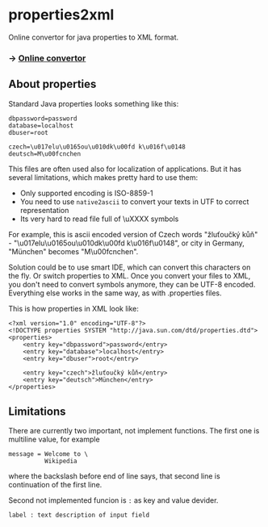 properties2xml
==============

Online convertor for java properties to XML format. 

### → [Online convertor](http://todvora.github.io/properties2xml)

## About properties

Standard Java properties looks something like this:

```
dbpassword=password
database=localhost
dbuser=root

czech=\u017elu\u0165ou\u010dk\u00fd k\u016f\u0148
deutsch=M\u00fcnchen
```

This files are often used also for localization of applications. But it has several limitations, which makes pretty hard to use them:
 - Only supported encoding is ISO-8859-1
 - You need to use `native2ascii` to convert your texts in UTF to correct representation
 - Its very hard to read file full of \uXXXX symbols
 
For example, this is ascii encoded version of Czech words "žluťoučký kůň" - "\u017elu\u0165ou\u010dk\u00fd k\u016f\u0148",  or city in Germany, "München" becomes "M\u00fcnchen".
 
Solution could be to use smart IDE, which can convert this characters on the fly. Or switch properties to XML. Once you convert your files to XML, you don't need to convert symbols anymore, they can be UTF-8 encoded. Everything else works in the same way, as with .properties files.

This is how properties in XML look like:
```
<?xml version="1.0" encoding="UTF-8"?>
<!DOCTYPE properties SYSTEM "http://java.sun.com/dtd/properties.dtd">
<properties>
    <entry key="dbpassword">password</entry>
    <entry key="database">localhost</entry>
    <entry key="dbuser">root</entry>
    
    <entry key="czech">žluťoučký kůň</entry>
    <entry key="deutsch">München</entry>
</properties>
 ```

## Limitations
There are currently two important, not implement functions. The first one is multiline value, for example 
```
message = Welcome to \
          Wikipedia
```
where the backslash before end of line says, that second line is continuation of the first line.

Second not implemented funcion is `:` as key and value devider. 
```
label : text description of input field
```
